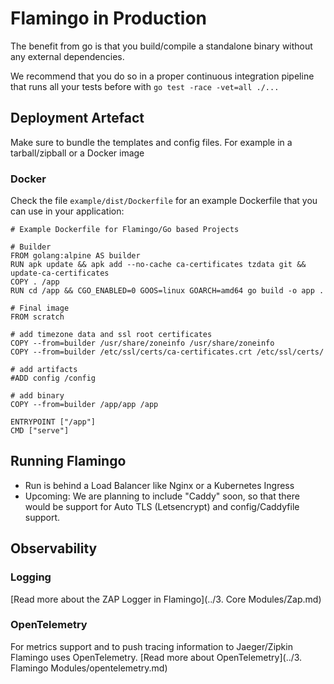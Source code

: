 # Flamingo in Production

The benefit from go is that you build/compile a standalone binary without any external dependencies.

We recommend that you do so in a proper continuous integration pipeline that runs all your tests before with `go test -race -vet=all ./...`


## Deployment Artefact
Make sure to bundle the templates and config files.
For example in a tarball/zipball or a Docker image

### Docker
Check the file `example/dist/Dockerfile` for an example Dockerfile that you can use in your application:

```
# Example Dockerfile for Flamingo/Go based Projects

# Builder
FROM golang:alpine AS builder
RUN apk update && apk add --no-cache ca-certificates tzdata git && update-ca-certificates
COPY . /app
RUN cd /app && CGO_ENABLED=0 GOOS=linux GOARCH=amd64 go build -o app .

# Final image
FROM scratch

# add timezone data and ssl root certificates
COPY --from=builder /usr/share/zoneinfo /usr/share/zoneinfo
COPY --from=builder /etc/ssl/certs/ca-certificates.crt /etc/ssl/certs/

# add artifacts
#ADD config /config

# add binary
COPY --from=builder /app/app /app

ENTRYPOINT ["/app"]
CMD ["serve"]

```


## Running Flamingo
* Run is behind a Load Balancer like Nginx or a Kubernetes Ingress
* Upcoming: We are planning to include "Caddy" soon, so that there would be support for Auto TLS (Letsencrypt) and config/Caddyfile support.

## Observability

### Logging
[Read more about the ZAP Logger in Flamingo](../3. Core Modules/Zap.md)


### OpenTelemetry

For metrics support and to push tracing information to Jaeger/Zipkin Flamingo uses OpenTelemetry.
[Read more about OpenTelemetry](../3. Flamingo Modules/opentelemetry.md)